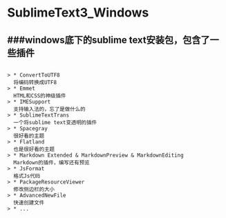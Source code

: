 # SublimeText3_Windows
###windows底下的sublime text安装包，包含了一些插件
-------

```

> * ConvertToUTF8
  将编码转换成UTF8
> * Emmet
  HTML和CSS的神级插件
> * IMESupport
  支持输入法的，忘了是做什么的
> * SublimeTextTrans
  一个将sublime text变透明的插件
> * Spacegray
  很好看的主题
> * Flatland
  也是很好看的主题
> * Markdown Extended & MarkdownPreview & MarkdownEditing
  Markdown的插件，编写还有预览
> * JsFormat
  格式Js代码
> * PackageResourceViewer
  修改侧边栏的大小
> * AdvancedNewFile
  快速创建文件
> * ...

```
